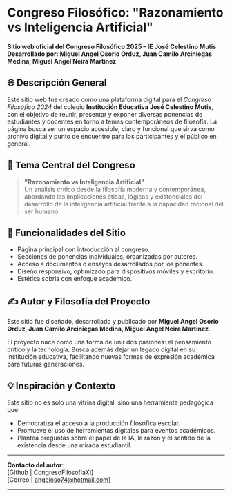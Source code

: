 # Congreso Filosófico: "Razonamiento vs Inteligencia Artificial"

**Sitio web oficial del Congreso Filosófico 2025 – IE José Celestino Mutis**  
**Desarrollado por: Miguel Angel Osorio Orduz, Juan Camilo Arciniegas Medina, Miguel Angel Neira Martinez**

## 🌐 Descripción General

Este sitio web fue creado como una plataforma digital para el *Congreso Filosófico 2024* del colegio **Institución Educativa José Celestino Mutis**, con el objetivo de reunir, presentar y exponer diversas ponencias de estudiantes y docentes en torno a temas contemporáneos de filosofía. La página busca ser un espacio accesible, claro y funcional que sirva como archivo digital y punto de encuentro para los participantes y el público en general.

## 🧠 Tema Central del Congreso

> **"Razonamiento vs Inteligencia Artificial"**  
> Un análisis crítico desde la filosofía moderna y contemporánea, abordando las implicaciones éticas, lógicas y existenciales del desarrollo de la inteligencia artificial frente a la capacidad racional del ser humano.


## 📌 Funcionalidades del Sitio

- Página principal con introducción al congreso.
- Secciones de ponencias individuales, organizadas por autores.
- Acceso a documentos o ensayos desarrollados por los ponentes.
- Diseño responsivo, optimizado para dispositivos móviles y escritorio.
- Estética sobria con enfoque académico.


## ✍️ Autor y Filosofía del Proyecto

Este sitio fue diseñado, desarrollado y publicado por **Miguel Angel Osorio Orduz, Juan Camilo Arciniegas Medina, Miguel Angel Neira Martinez**.

El proyecto nace como una forma de unir dos pasiones: el pensamiento crítico y la tecnología. Busca además dejar un legado digital en su institución educativa, facilitando nuevas formas de expresión académica para futuras generaciones.

## 💡 Inspiración y Contexto

Este sitio no es solo una vitrina digital, sino una herramienta pedagógica que:
- Democratiza el acceso a la producción filosófica escolar.
- Promueve el uso de herramientas digitales para eventos académicos.
- Plantea preguntas sobre el papel de la IA, la razón y el sentido de la existencia desde una mirada estudiantil.


---

**Contacto del autor**:  
[Github | CongresoFilosofiaXI]  
[Correo | angeloso74@hotmail.com]  

---
